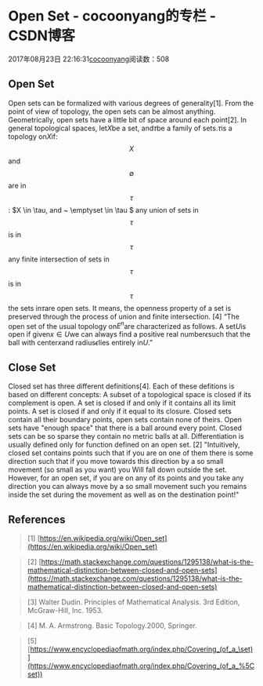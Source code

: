 
# Open Set - cocoonyang的专栏 - CSDN博客


2017年08月23日 22:16:31[cocoonyang](https://me.csdn.net/cocoonyang)阅读数：508



## Open Set
Open sets can be formalized with various degrees of generality[1].  From the point of view of topology, the open sets can be almost anything. Geometrically, open sets have a little bit of space around each point[2].  In general topological spaces,
let$X$be a set, and$\tau$be a family of sets.$\tau$is a topology on$X$if:
$$
X
$$
and
$$
\emptyset
$$
are in
$$
\tau
$$
: $X \in \tau, and ~ \emptyset \in \tau $
any union of sets in
$$
\tau
$$
is in
$$
\tau
$$
any finite intersection of sets in
$$
\tau
$$
is in
$$
\tau
$$
the sets in$\tau$are open sets. It means, the openness property of a set is preserved through the process of union and finite intersection.
[4] “The open set  of the usual topology on$E^{n}$are characterized as follows. A set$U$is open if given$x \in U$we can always find a positive real number$\epsilon$such that the ball with center$x$and radius$\epsilon$lies entirely in$U$.”
## Close Set
Closed set has three different definitions[4]. Each of these defitions is based on different concepts:
A subset of a topological space is closed if its complement is open.
A set is closed if and only if it contains all its limit points.
A set is closed if and only if it equal to its closure.
Closed sets contain all their boundary points, open sets contain none of theirs. Open sets have "enough space" that there is a ball around every point.
Closed sets can be so sparse they contain no metric balls at all. Differentiation is usually defined only for function defined on an open set.
[2] "Intuitively, closed set contains points such that if you are on one of them there is some direction such that if you move towards this direction by a so small movement (so small as you want) you Will fall down outside the set. However, for an open set, if you are on any of its points and you take any direction you can always move by a so small movement such you remains inside the set during the movement as well as on the destination point!"
## References
> [1]
> [https://en.wikipedia.org/wiki/Open_set](https://en.wikipedia.org/wiki/Open_set)

> [2]
> [https://math.stackexchange.com/questions/1295138/what-is-the-mathematical-distinction-between-closed-and-open-sets](https://math.stackexchange.com/questions/1295138/what-is-the-mathematical-distinction-between-closed-and-open-sets)

> [3] Walter Dudin. Principles of Mathematical Analysis. 3rd Edition, McGraw-Hill, Inc. 1953.

> [4] M. A. Armstrong. Basic Topology.2000, Springer.

> [5]
> [https://www.encyclopediaofmath.org/index.php/Covering_(of_a_\set)](https://www.encyclopediaofmath.org/index.php/Covering_(of_a_%5Cset))


